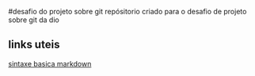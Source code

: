 #desafio do projeto sobre git
repósitorio criado para o desafio de projeto sobre git da dio

## links uteis

[sintaxe basica markdown](https://www.markdownguide.org/basic-syntax/)

